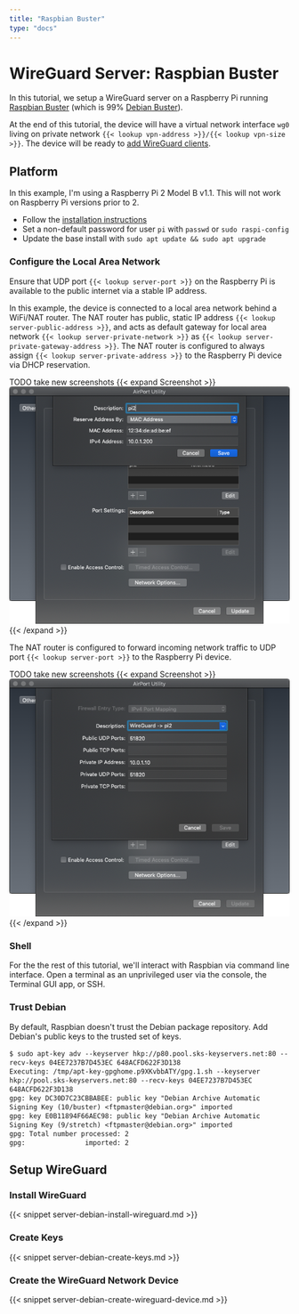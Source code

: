```yaml
---
title: "Raspbian Buster"
type: "docs"
---
```


# WireGuard Server: Raspbian Buster

In this tutorial, we setup a WireGuard server on a Raspberry Pi running [Raspbian Buster](https://www.raspbian.org/)
(which is 99% [Debian Buster](/server/debian)).

At the end of this tutorial, the device will have a virtual network interface `wg0`
living on private network `{{< lookup vpn-address >}}/{{< lookup vpn-size >}}`.
The device will be ready to [add WireGuard clients](/client).

## Platform

In this example, I'm using a Raspberry Pi 2 Model B v1.1.
This will not work on Raspberry Pi versions prior to 2.

- Follow the [installation instructions](https://www.raspberrypi.org/documentation/installation/installing-images/README.md)
- Set a non-default password for user `pi` with `passwd` or `sudo raspi-config`
- Update the base install with `sudo apt update && sudo apt upgrade`

### Configure the Local Area Network

Ensure that UDP port `{{< lookup server-port >}}` on the Raspberry Pi is available to the public internet via a stable IP address.

In this example, the device is connected to a local area network behind a WiFi/NAT router.
The NAT router has public, static IP address `{{< lookup server-public-address >}}`,
and acts as default gateway for local area network `{{< lookup server-private-network >}}` as `{{< lookup server-private-gateway-address >}}`.
The NAT router is configured to always assign `{{< lookup server-private-address >}}`
to the Raspberry Pi device via DHCP reservation.

TODO take new screenshots
{{< expand Screenshot >}}
![screenshot](airport-utility_dhcp-reservation_dialog.png)
{{< /expand >}}

The NAT router is configured to forward incoming network traffic to UDP port `{{< lookup server-port >}}` to the Raspberry Pi device.

TODO take new screenshots
{{< expand Screenshot >}}
![screenshot](airport-utility_port-mapping_dialog.png)
{{< /expand >}}

### Shell

For the the rest of this tutorial, we'll interact with Raspbian via command line interface.
Open a terminal as an unprivileged user via the console, the Terminal GUI app, or SSH.

### Trust Debian

By default, Raspbian doesn't trust the Debian package repository.
Add Debian's public keys to the trusted set of keys.

```text
$ sudo apt-key adv --keyserver hkp://p80.pool.sks-keyservers.net:80 --recv-keys 04EE7237B7D453EC 648ACFD622F3D138
Executing: /tmp/apt-key-gpghome.p9XKvbbATY/gpg.1.sh --keyserver hkp://pool.sks-keyservers.net:80 --recv-keys 04EE7237B7D453EC 648ACFD622F3D138
gpg: key DC30D7C23CBBABEE: public key "Debian Archive Automatic Signing Key (10/buster) <ftpmaster@debian.org>" imported
gpg: key E0B11894F66AEC98: public key "Debian Archive Automatic Signing Key (9/stretch) <ftpmaster@debian.org>" imported
gpg: Total number processed: 2
gpg:               imported: 2
```

## Setup WireGuard

### Install WireGuard

{{< snippet server-debian-install-wireguard.md >}}

### Create Keys

{{< snippet server-debian-create-keys.md >}}

### Create the WireGuard Network Device

{{< snippet server-debian-create-wireguard-device.md >}}
